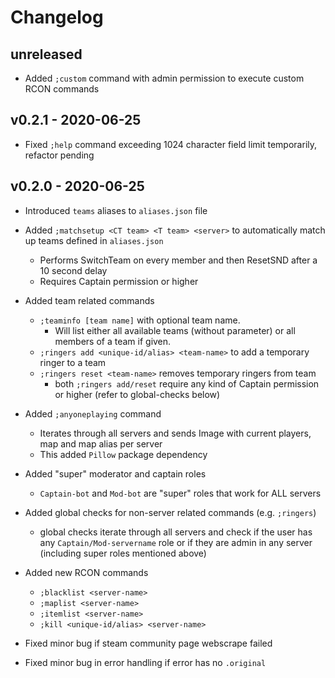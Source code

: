 # Changelog

## unreleased
- Added `;custom` command with admin permission to execute custom RCON commands

## v0.2.1 - 2020-06-25
- Fixed `;help` command exceeding 1024 character field limit temporarily, refactor pending

## v0.2.0 - 2020-06-25
- Introduced `teams` aliases to `aliases.json` file
- Added `;matchsetup <CT team> <T team> <server>` to automatically match up teams defined in `aliases.json`
    - Performs SwitchTeam on every member and then ResetSND after a 10 second delay
    - Requires Captain permission or higher
- Added team related commands
    - `;teaminfo [team name]` with optional team name.
        - Will list either all available teams (without parameter) or all members of a team if given.
    - `;ringers add <unique-id/alias> <team-name>` to add a temporary ringer to a team
    - `;ringers reset <team-name>` removes temporary ringers from team
        - both `;ringers add/reset` require any kind of Captain permission or higher (refer to global-checks below)
   
- Added `;anyoneplaying` command
    - Iterates through all servers and sends Image with current players, map and map alias per server
    - This added `Pillow` package dependency 
- Added "super" moderator and captain roles
    - `Captain-bot` and `Mod-bot` are "super" roles that work for ALL servers
- Added global checks for non-server related commands (e.g. `;ringers`)
    - global checks iterate through all servers and check if the user has any 
    `Captain/Mod-servername` role or if they are admin in any server (including super roles mentioned above)
 - Added new RCON commands 
    - `;blacklist <server-name>`
    - `;maplist <server-name>`
    - `;itemlist <server-name>`
    - `;kill <unique-id/alias> <server-name>`
    
- Fixed minor bug if steam community page webscrape failed
- Fixed minor bug in error handling if error has no `.original`